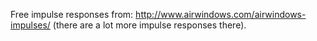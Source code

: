 Free impulse responses from: http://www.airwindows.com/airwindows-impulses/ (there are a lot more impulse responses there).
